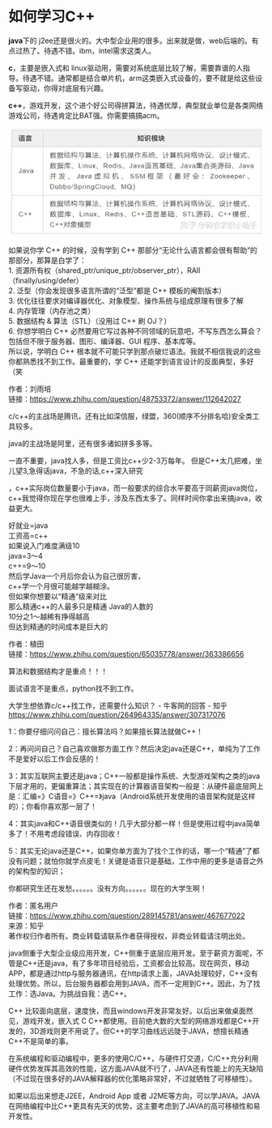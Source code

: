 # 如何学习C++

**java**下的 j2ee还是很火的。大中型企业用的很多。出来就是做，web后端的。有点过热了。待遇不错。ibm，intel需求这类人。

**c**，主要是嵌入式和 linux驱动用，需要对系统底层比较了解，需要靠谱的人指导。待遇不错。通常都是结合单片机，arm这类嵌入式设备的，要不就是给这些设备写驱动，你得对底层有兴趣。


**c++**，游戏开发，这个进个好公司得拼算法，待遇优厚，典型就业单位是各类网络游戏公司，待遇肯定比BAT强。你需要搞搞acm。

![](_v_images/1590746440_28707.png)




如果说你学 C++ 的时候，没有学到 C++ 那部分“无论什么语言都会很有帮助”的那部分，那算是白学了：  
1\. 资源所有权（shared\_ptr/unique\_ptr/observer_ptr），RAII（finally/using/defer）  
2\. 泛型（你会发现很多语言所谓的“泛型”都是 C++ 模板的阉割版本）  
3\. 优化往往要求对编译器优化、对象模型、操作系统与组成原理有很多了解  
4\. 内存管理（内存池之类）  
5\. 数据结构 & 算法（STL）（没用过 C++ 刷 OJ？）  
6\. 你想学明白 C++ 必然要用它写过各种不同领域的玩意吧，不写东西怎么算会？包括但不限于服务器、图形、编译器、GUI 程序、基本库等。  
所以说，学明白 C++ 根本就不可能只学到那点破烂语法。我就不相信我说的这些你都熟悉找不到工作。最重要的，学 C++ 还能学到语言设计的反面典型，多好（笑

  
  
作者：刘雨培  
链接：https://www.zhihu.com/question/48753372/answer/112642027  






c/c++的主战场是腾讯，还有比如深信服，绿盟，360(顺序不分排名哈)安全类工具较多。

java的主战场是阿里，还有很多诸如拼多多等。

一直不重要，java找人多，但是工资比c++少2-3万每年。
但是C++太几把难，坐儿望3,急得话java，不急的话,c++深入研究


，c++实际岗位数量要小于java，而一般要求的综合水平要高于同薪资java岗位，c++我觉得你现在学也很难上手，涉及东西太多了。同样时间你拿出来搞java，收益更大。


好就业=java  
工资高=c++  
如果说入门难度满级10  
java=3～4  
c++=9～10  
然后学Java一个月后你会认为自己很厉害，  
c++学一个月很可能越学越糊涂。  
但如果你想要以“精通”级来对比  
那么精通c++的人最多只是精通 Java的人数的  
10分之1～越稀有挣得越高  
但达到精通的时间成本是巨大的

  
  
作者：植田  
链接：https://www.zhihu.com/question/65035778/answer/363386656  



算法和数据结构才是重点！！！


面试语言不是重点，python找不到工作。






大学生想依靠c/c++找工作，还需要什么知识？ - 牛客网的回答 - 知乎 https://www.zhihu.com/question/264964335/answer/307317076







1：你要仔细问问自己：擅长算法吗？如果擅长算法就做C++！

2：再问问自己？自己喜欢做那方面工作？然后决定java还是C++，单纯为了工作不是爱好以后工作会反感的！

3：其实互联网主要还是java；C++一般都是操作系统、大型游戏架构之类的java下层才用的，更偏重算法；其实现在的计算器语音架构一般是：从硬件最底层网上是：汇编=》C语音=》C++=》java（Android系统开发使用的语音架构就是这样的）；你看你喜欢那一层了！

4：其实java和C++语音很类似的！几乎大部分都一样！但是使用过程中java简单多了！不用考虑段错误、内存回收！

5：其实无论java还是C++，如果你单方面为了找个工作的话，哪一个“精通”了都没有问题；就怕你就学点皮毛！关键是语音只是基础，工作中用的更多是语音之外的架构型的知识；

你都研究生还在发愁。。。。。。没有方向。。。。。。现在的大学生啊！

  
  
作者：匿名用户  
链接：https://www.zhihu.com/question/289145781/answer/467677022  
来源：知乎  
著作权归作者所有。商业转载请联系作者获得授权，非商业转载请注明出处。






java侧重于大型企业级应用开发，C++侧重于底层应用开发。至于薪资方面呢，不管是C++还是java，有了多年项目经验后，工资都会比较高。现在网页，移动APP，都是通过http与服务器通讯，在http请求上面，JAVA处理较好，C++没有处理优势。所以，后台服务器都会用到JAVA，而不一定用到C++。因此，为了找工作：选Java。为挑战自我：选C++。

C++ 比较面向底层，速度快，而且windows开发非常友好。以后出来做桌面然见，游戏开发，嵌入式 C C++都使用。目前绝大数的大型的网络游戏都是C++开发的，3D游戏则更不用说了。但C++的学习曲线远远陡于JAVA，想擅长精通C++不是简单的事。

在系统编程和驱动编程中，更多的使用C/C++，与硬件打交道，C/C++充分利用硬件优势发挥其高效的性能，这方面JAVA就不行了，JAVA还有性能上的先天缺陷（不过现在很多好的JAVA解释器的优化策略非常好，不过就牺牲了可移植性）。

如果以后出来想走J2EE，Android App 或者 J2ME等方向，可以学JAVA。JAVA在网络编程中比C++更具有先天的优势，这主要考虑到了JAVA的高可移植性和易开发性。














